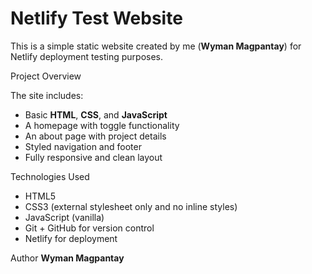 # Netlify Test Website

This is a simple static website created by me (**Wyman Magpantay**) for Netlify deployment testing purposes.

Project Overview

The site includes:

- Basic **HTML**, **CSS**, and **JavaScript**
- A homepage with toggle functionality
- An about page with project details
- Styled navigation and footer
- Fully responsive and clean layout

Technologies Used

- HTML5
- CSS3 (external stylesheet only and no inline styles)
- JavaScript (vanilla)
- Git + GitHub for version control
- Netlify for deployment

Author
**Wyman Magpantay**
